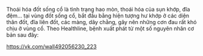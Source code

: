 Thoái hóa đốt sống cổ là tình trạng hao mòn, thoái hóa của sụn khớp, đĩa đệm… tại vùng đốt sống cổ, bắt đầu bằng hiện tượng hư khớp ở các diện thân đốt, đĩa liên đốt, các màng, dây chằng, gây nên những cơn đau rất khó chịu ở vùng cổ. Theo Healthline, bệnh xuất phát từ một số nguyên nhân cơ bản sau đây:




https://vk.com/wall492056230_223
